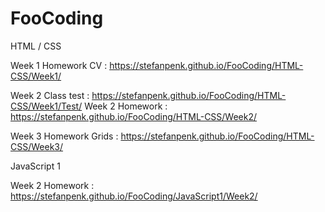 # FooCoding

HTML / CSS

Week 1 Homework CV : https://stefanpenk.github.io/FooCoding/HTML-CSS/Week1/

Week 2 Class test : https://stefanpenk.github.io/FooCoding/HTML-CSS/Week1/Test/
Week 2 Homework :   https://stefanpenk.github.io/FooCoding/HTML-CSS/Week2/

Week 3 Homework Grids : https://stefanpenk.github.io/FooCoding/HTML-CSS/Week3/

JavaScript 1

Week 2 Homework : https://stefanpenk.github.io/FooCoding/JavaScript1/Week2/


